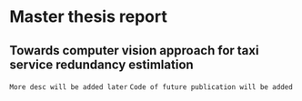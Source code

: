 # Master thesis report
## Towards computer vision approach for taxi service redundancy estimlation
`More desc will be added later`
`Code of future publication will be added`
